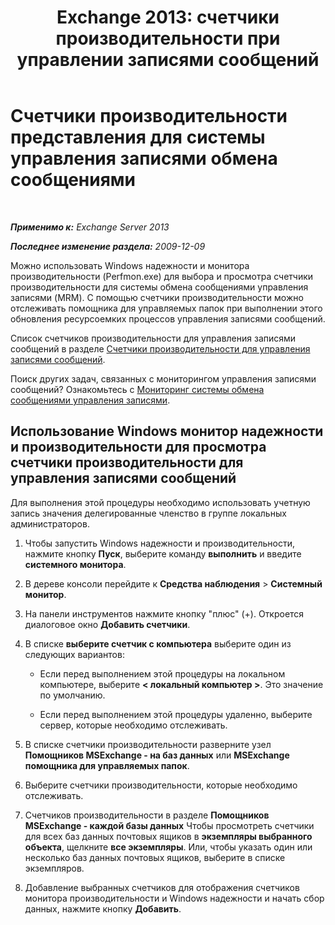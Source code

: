 ﻿---
title: 'Exchange 2013: счетчики производительности при управлении записями сообщений'
TOCTitle: Счетчики производительности представления для системы управления записями обмена сообщениями
ms:assetid: ec374d31-2797-4f8b-8c96-3839d01a662c
ms:mtpsurl: https://technet.microsoft.com/ru-ru/library/Bb397227(v=EXCHG.150)
ms:contentKeyID: 51408092
ms.date: 05/22/2018
mtps_version: v=EXCHG.150
ms.translationtype: MT
---

# Счетчики производительности представления для системы управления записями обмена сообщениями

 

_**Применимо к:** Exchange Server 2013_

_**Последнее изменение раздела:** 2009-12-09_

Можно использовать Windows надежности и монитора производительности (Perfmon.exe) для выбора и просмотра счетчики производительности для системы обмена сообщениями управления записями (MRM). С помощью счетчики производительности можно отслеживать помощника для управляемых папок при выполнении этого обновления ресурсоемких процессов управления записями сообщений.

Список счетчиков производительности для управления записями сообщений в разделе [Счетчики производительности для управления записями сообщений](performance-counters-for-messaging-records-management-exchange-2013-help.md).

Поиск других задач, связанных с мониторингом управления записями сообщений? Ознакомьтесь с [Мониторинг системы обмена сообщениями управления записями](monitoring-messaging-records-management-exchange-2013-help.md).

## Использование Windows монитор надежности и производительности для просмотра счетчики производительности для управления записями сообщений

Для выполнения этой процедуры необходимо использовать учетную запись значения делегированные членство в группе локальных администраторов.

1.  Чтобы запустить Windows надежности и производительности, нажмите кнопку **Пуск**, выберите команду **выполнить** и введите **системного монитора**.

2.  В дереве консоли перейдите к **Средства наблюдения** \> **Системный монитор**.

3.  На панели инструментов нажмите кнопку "плюс" (+). Откроется диалоговое окно **Добавить счетчики**.

4.  В списке **выберите счетчик с компьютера** выберите один из следующих вариантов:
    
      - Если перед выполнением этой процедуры на локальном компьютере, выберите **\< локальный компьютер \>**. Это значение по умолчанию.
    
      - Если перед выполнением этой процедуры удаленно, выберите сервер, которые необходимо отслеживать.

5.  В списке счетчики производительности разверните узел **Помощников MSExchange - на баз данных** или **MSExchange помощника для управляемых папок**.

6.  Выберите счетчики производительности, которые необходимо отслеживать.

7.  Счетчиков производительности в разделе **Помощников MSExchange - каждой базы данных** Чтобы просмотреть счетчики для всех баз данных почтовых ящиков в **экземпляры выбранного объекта**, щелкните **все экземпляры**. Или, чтобы указать один или несколько баз данных почтовых ящиков, выберите в списке экземпляров.

8.  Добавление выбранных счетчиков для отображения счетчиков монитора производительности и Windows надежности и начать сбор данных, нажмите кнопку **Добавить**.

